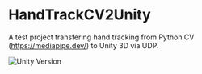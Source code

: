 # HandTrackCV2Unity
A test project transfering hand tracking from Python CV (https://mediapipe.dev/) to Unity 3D via UDP.

![Unity Version](https://img.shields.io/badge/Unity-2018.1.0f2-orange.svg)
